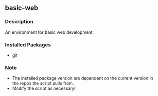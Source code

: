 ## basic-web

### Description
An environment for basic web development.

### Installed Packages
* git 

### Note
* The installed package version are dependent on the current version in the repos the script pulls from.
* Modify the script as necessary!